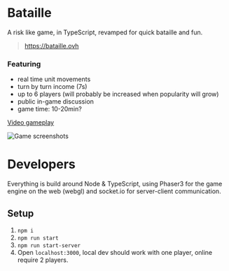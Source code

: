 # Bataille

A risk like game, in TypeScript, revamped for quick bataille and fun.

> https://bataille.ovh

### Featuring
- real time unit movements
- turn by turn income (7s)
- up to 6 players (will probably be increased when popularity will grow)
- public in-game discussion
- game time: 10-20min? 

[Video gameplay](https://www.youtube.com/watch?v=dIgEd0i-_YI)

![Game screenshots](https://user-images.githubusercontent.com/662377/130512746-80ee7ef5-6b89-4222-948d-e14904b078f5.png)

# Developers

Everything is build around Node & TypeScript, using Phaser3 for the game engine on the web (webgl) and socket.io for server-client communication. 

## Setup

1. `npm i` 
2. `npm run start`
3. `npm run start-server`
4. Open `localhost:3000`, local dev should work with one player, online require 2 players. 


